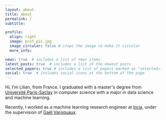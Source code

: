 ```yaml
---
layout: about
title: about
permalink: /
subtitle: 

profile:
  align: right
  image: prof_pic.jpg
  image_circular: false # crops the image to make it circular
  more_info: 

news: true  # includes a list of news items
latest_posts: true  # includes a list of the newest posts
selected_papers: true # includes a list of papers marked as "selected={true}"
social: true  # includes social icons at the bottom of the page
---
```


Hi, I'm Lilian, from France. I graduated with a master's degree from [Université Paris-Saclay](https://en.wikipedia.org/wiki/Paris-Saclay_University) in computer science with a major in data science and machine learning.

Recently, I worked as a machine learning research engineer at [Inria](https://en.wikipedia.org/wiki/French_Institute_for_Research_in_Computer_Science_and_Automation), under the supervision of [Gaël Varoquaux](https://gael-varoquaux.info/about.html).
